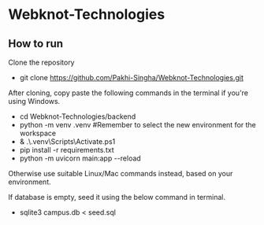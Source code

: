# Webknot-Technologies

## How to run

Clone the repository 
- git clone https://github.com/Pakhi-Singha/Webknot-Technologies.git

After cloning, copy paste the following commands in the terminal if you're using Windows.
- cd Webknot-Technologies/backend
- python -m venv .venv #Remember to select the new environment for the workspace
- & .\\.venv\Scripts\Activate.ps1
- pip install -r requirements.txt
- python -m uvicorn main:app --reload

Otherwise use suitable Linux/Mac commands instead, based on your environment.

If database is empty, seed it using the below command in terminal.
- sqlite3 campus.db < seed.sql
